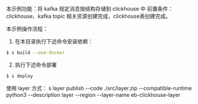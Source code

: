 本示例功能：将 kafka 规定消息按结构存储到 clickhouse 中
前置条件：clickhouse、kafka topic 相关资源创建完成，clickhouse表创建完成。

本示例操作流程：
1. 在本目录执行下述命令安装依赖：
```bash
$ s build --use-docker
```
2. 执行下述命令部署
```bash
$ s deploy
```


使用 layer 方式：
s layer publish --code ./src/layer.zip --compatible-runtime python3 --description layer --region <regionid>  --layer-name eb-clickhouse-layer